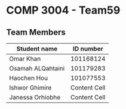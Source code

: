 # COMP 3004 - Team59

## Team Members
| Student name  | ID number |
| ------------- | ------------- |
| Omar Khan  | 101168124  |
| Osamah ALQahtaini | 101179283  |
| Haochen Hou  | 101077553  |
| Ishwor Ghimire  | Content Cell  |
| Janessa Orhiobhe  | Content Cell  |
